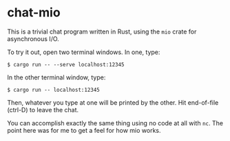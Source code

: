 # chat-mio

This is a trivial chat program written in Rust, using the `mio` crate for asynchronous I/O.

To try it out, open two terminal windows. In one, type:

    $ cargo run -- --serve localhost:12345

In the other terminal window, type:

    $ cargo run -- localhost:12345

Then, whatever you type at one will be printed by the other.
Hit end-of-file (ctrl-D) to leave the chat.

You can accomplish exactly the same thing using no code at all with `nc`.
The point here was for me to get a feel for how mio works.
